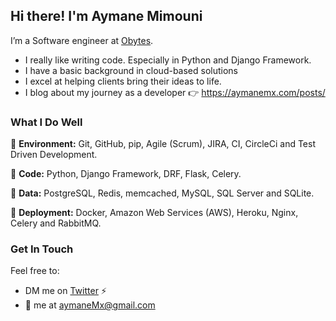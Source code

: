 ## Hi there! I'm Aymane Mimouni
I’m a Software engineer at [Obytes](https://www.obytes.com/).

- I really like writing code. Especially in Python and Django Framework.
- I have a basic background in cloud-based solutions
- I excel at helping clients bring their ideas to life.
- I blog about my journey as a developer :point_right: https://aymanemx.com/posts/


### What I Do Well
🚀  **Environment:** Git, GitHub, pip, Agile (Scrum), JIRA, CI, CircleCi and Test Driven Development.

🚀  **Code:** Python, Django Framework, DRF, Flask, Celery.

🚀  **Data:** PostgreSQL, Redis, memcached, MySQL, SQL Server and SQLite.

🚀  **Deployment:** Docker, Amazon Web Services (AWS), Heroku, Nginx, Celery and RabbitMQ.

### Get In Touch
Feel free to:

- DM me on [Twitter](https://twitter.com/aymane_max) ⚡
- 📧 me at aymaneMx@gmail.com
